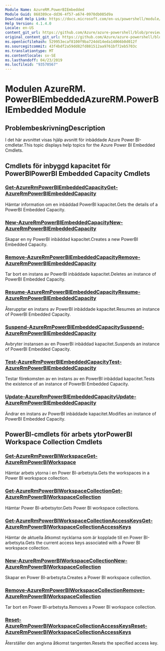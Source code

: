```yaml
---
Module Name: AzureRM.PowerBIEmbedded
Module Guid: 868389ce-dd36-4f57-a674-0970db085d9a
Download Help Link: https://docs.microsoft.com/en-us/powershell/module/azurerm.powerbiembedded
Help Version: 4.1.4.0
Locale: en-US
content_git_url: https://github.com/Azure/azure-powershell/blob/preview/src/ResourceManager/PowerBIEmbedded/Commands.Management.PowerBIEmbedded/help/AzureRM.PowerBIEmbedded.md
original_content_git_url: https://github.com/Azure/azure-powershell/blob/preview/src/ResourceManager/PowerBIEmbedded/Commands.Management.PowerBIEmbedded/help/AzureRM.PowerBIEmbedded.md
ms.openlocfilehash: 529953ecaf8100f9ba724dd14eda14066b0d012f
ms.sourcegitcommit: 43f4bdf2a59dd82fd881512aa9761bf72eb5703c
ms.translationtype: MT
ms.contentlocale: sv-SE
ms.lasthandoff: 04/23/2019
ms.locfileid: "93570567"
---
```

# <span data-ttu-id="d5895-101">Modulen AzureRM. PowerBIEmbedded</span><span class="sxs-lookup"><span data-stu-id="d5895-101">AzureRM.PowerBIEmbedded Module</span></span>
## <span data-ttu-id="d5895-102">Problembeskrivning</span><span class="sxs-lookup"><span data-stu-id="d5895-102">Description</span></span>
<span data-ttu-id="d5895-103">I det här avsnittet visas hjälp avsnitt för inbäddade Azure Power BI-cmdletar.</span><span class="sxs-lookup"><span data-stu-id="d5895-103">This topic displays help topics for the Azure Power BI Embedded Cmdlets.</span></span>

## <span data-ttu-id="d5895-104">Cmdlets för inbyggd kapacitet för PowerBI</span><span class="sxs-lookup"><span data-stu-id="d5895-104">PowerBI Embedded Capacity Cmdlets</span></span>
### [<span data-ttu-id="d5895-105">Get-AzureRmPowerBIEmbeddedCapacity</span><span class="sxs-lookup"><span data-stu-id="d5895-105">Get-AzureRmPowerBIEmbeddedCapacity</span></span>](Get-AzureRmPowerBIEmbeddedCapacity.md)
<span data-ttu-id="d5895-106">Hämtar information om en inbäddad PowerBI kapacitet.</span><span class="sxs-lookup"><span data-stu-id="d5895-106">Gets the details of a PowerBI Embedded Capacity.</span></span>

### [<span data-ttu-id="d5895-107">New-AzureRmPowerBIEmbeddedCapacity</span><span class="sxs-lookup"><span data-stu-id="d5895-107">New-AzureRmPowerBIEmbeddedCapacity</span></span>](New-AzureRmPowerBIEmbeddedCapacity.md)
<span data-ttu-id="d5895-108">Skapar en ny PowerBI inbäddad kapacitet.</span><span class="sxs-lookup"><span data-stu-id="d5895-108">Creates a new PowerBI Embedded Capacity.</span></span>

### [<span data-ttu-id="d5895-109">Remove-AzureRmPowerBIEmbeddedCapacity</span><span class="sxs-lookup"><span data-stu-id="d5895-109">Remove-AzureRmPowerBIEmbeddedCapacity</span></span>](Remove-AzureRmPowerBIEmbeddedCapacity.md)
<span data-ttu-id="d5895-110">Tar bort en instans av PowerBI inbäddade kapacitet.</span><span class="sxs-lookup"><span data-stu-id="d5895-110">Deletes an instance of PowerBI Embedded Capacity.</span></span>

### [<span data-ttu-id="d5895-111">Resume-AzureRmPowerBIEmbeddedCapacity</span><span class="sxs-lookup"><span data-stu-id="d5895-111">Resume-AzureRmPowerBIEmbeddedCapacity</span></span>](Resume-AzureRmPowerBIEmbeddedCapacity.md)
<span data-ttu-id="d5895-112">Återupptar en instans av PowerBI inbäddade kapacitet.</span><span class="sxs-lookup"><span data-stu-id="d5895-112">Resumes an instance of PowerBI Embedded Capacity.</span></span>

### [<span data-ttu-id="d5895-113">Suspend-AzureRmPowerBIEmbeddedCapacity</span><span class="sxs-lookup"><span data-stu-id="d5895-113">Suspend-AzureRmPowerBIEmbeddedCapacity</span></span>](Suspend-AzureRmPowerBIEmbeddedCapacity.md)
<span data-ttu-id="d5895-114">Avbryter instansen av en PowerBI inbäddad kapacitet.</span><span class="sxs-lookup"><span data-stu-id="d5895-114">Suspends an instance of PowerBI Embedded Capacity.</span></span>

### [<span data-ttu-id="d5895-115">Test-AzureRmPowerBIEmbeddedCapacity</span><span class="sxs-lookup"><span data-stu-id="d5895-115">Test-AzureRmPowerBIEmbeddedCapacity</span></span>](Test-AzureRmPowerBIEmbeddedCapacity.md)
<span data-ttu-id="d5895-116">Testar förekomsten av en instans av en PowerBI inbäddad kapacitet.</span><span class="sxs-lookup"><span data-stu-id="d5895-116">Tests the existence of an instance of PowerBI Embedded Capacity.</span></span>

### [<span data-ttu-id="d5895-117">Update-AzureRmPowerBIEmbeddedCapacity</span><span class="sxs-lookup"><span data-stu-id="d5895-117">Update-AzureRmPowerBIEmbeddedCapacity</span></span>](Update-AzureRmPowerBIEmbeddedCapacity.md)
<span data-ttu-id="d5895-118">Ändrar en instans av PowerBI inbäddade kapacitet.</span><span class="sxs-lookup"><span data-stu-id="d5895-118">Modifies an instance of PowerBI Embedded Capacity.</span></span>


## <span data-ttu-id="d5895-119">PowerBI-cmdlets för arbets ytor</span><span class="sxs-lookup"><span data-stu-id="d5895-119">PowerBI Workspace Collection Cmdlets</span></span>
### [<span data-ttu-id="d5895-120">Get-AzureRmPowerBIWorkspace</span><span class="sxs-lookup"><span data-stu-id="d5895-120">Get-AzureRmPowerBIWorkspace</span></span>](Get-AzureRmPowerBIWorkspace.md)
<span data-ttu-id="d5895-121">Hämtar arbets ytorna i en Power BI-arbetsyta.</span><span class="sxs-lookup"><span data-stu-id="d5895-121">Gets the workspaces in a Power BI workspace collection.</span></span>

### [<span data-ttu-id="d5895-122">Get-AzureRmPowerBIWorkspaceCollection</span><span class="sxs-lookup"><span data-stu-id="d5895-122">Get-AzureRmPowerBIWorkspaceCollection</span></span>](Get-AzureRmPowerBIWorkspaceCollection.md)
<span data-ttu-id="d5895-123">Hämtar Power BI-arbetsytor.</span><span class="sxs-lookup"><span data-stu-id="d5895-123">Gets Power BI workspace collections.</span></span>

### [<span data-ttu-id="d5895-124">Get-AzureRmPowerBIWorkspaceCollectionAccessKeys</span><span class="sxs-lookup"><span data-stu-id="d5895-124">Get-AzureRmPowerBIWorkspaceCollectionAccessKeys</span></span>](Get-AzureRmPowerBIWorkspaceCollectionAccessKeys.md)
<span data-ttu-id="d5895-125">Hämtar de aktuella åtkomst nycklarna som är kopplade till en Power BI-arbetsyta.</span><span class="sxs-lookup"><span data-stu-id="d5895-125">Gets the current access keys associated with a Power BI workspace collection.</span></span>

### [<span data-ttu-id="d5895-126">New-AzureRmPowerBIWorkspaceCollection</span><span class="sxs-lookup"><span data-stu-id="d5895-126">New-AzureRmPowerBIWorkspaceCollection</span></span>](New-AzureRmPowerBIWorkspaceCollection.md)
<span data-ttu-id="d5895-127">Skapar en Power BI-arbetsyta.</span><span class="sxs-lookup"><span data-stu-id="d5895-127">Creates a Power BI workspace collection.</span></span>

### [<span data-ttu-id="d5895-128">Remove-AzureRmPowerBIWorkspaceCollection</span><span class="sxs-lookup"><span data-stu-id="d5895-128">Remove-AzureRmPowerBIWorkspaceCollection</span></span>](Remove-AzureRmPowerBIWorkspaceCollection.md)
<span data-ttu-id="d5895-129">Tar bort en Power BI-arbetsyta.</span><span class="sxs-lookup"><span data-stu-id="d5895-129">Removes a Power BI workspace collection.</span></span>

### [<span data-ttu-id="d5895-130">Reset-AzureRmPowerBIWorkspaceCollectionAccessKeys</span><span class="sxs-lookup"><span data-stu-id="d5895-130">Reset-AzureRmPowerBIWorkspaceCollectionAccessKeys</span></span>](Reset-AzureRmPowerBIWorkspaceCollectionAccessKeys.md)
<span data-ttu-id="d5895-131">Återställer den angivna åtkomst tangenten.</span><span class="sxs-lookup"><span data-stu-id="d5895-131">Resets the specified access key.</span></span>


